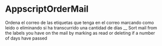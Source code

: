 # AppscriptOrderMail
Ordena el correo de las etiquetas que tenga en el correo marcando como leido o eliminando si ha transcurrido una cantidad de días
__
Sort mail from the labels you have on the mail by marking as read or deleting if a number of days have passed
